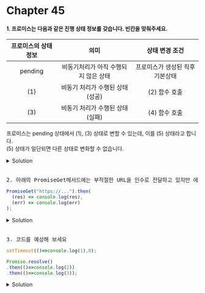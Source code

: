 # Chapter 45

#### 1. 프로미스는 다음과 같은 진행 상태 정보를 갖습니다. 빈칸을 맞춰주세요.

| 프로미스의 상태 정보 |                 의미                 |         상태 변경 조건          |
| :------------------: | :----------------------------------: | :-----------------------------: |
|       pending        | 비동기처리가 아직 수행되지 않은 상태 | 프로미스가 생성된 직후 기본상태 |
|         (1)          |   비동기 처리가 수행된 상태(성공)    |          (2) 함수 호출          |
|         (3)          |   비동기 처리가 수행된 상태(실패)    |          (4) 함수 호출          |

프로미스는 pending 상태에서 (1), (3) 상태로 변할 수 있는데, 이를 (5) 상태라고 합니다.<br/>
(5) 상태가 일단되면 다른 상태로 변화할 수 없습니다.

<details>
  <summary>Solution</summary>
  <pre><strong>(1) fulfilled</strong>
<strong>(2) resolve</strong>
<strong>(3) rejected</strong>
<strong>(4) reject</strong>
<strong>(5) settled</strong></pre>
</details>

<br>

<pre>2. 아래의 PromiseGet메서드에는 부적절한 URL을 인수로 전달하고 있지만 에러를 캐치하지 못한다. 에러를 캐치할 수 있게 코드를 수정하세요.</pre>

```js
PromiseGet("https://...").then(
  (res) => console.log(res),
  (err) => console.log(err)
);
```

<details>
  <summary>Solution</summary>
  <pre>
  PromiseGet('https://...')
    .then( res => console.log(res) )
    .catch( err => console.error(err) );
  👉🏻 catch 메서드를 모든 then 메서드를 호출한 이후에 호출하면 비동기 처리에서 발생한 에러(rejected 상태)뿐만 아니라 then메서드 내부에서 발생한 에러까지 보두 캐치한다!
  </pre>
</details>

<br>
<pre>3. 코드를 예상해 보세요</pre>

```js
setTimeout(()=>console.log(1),0);

Promise.resolve()
.then(()=>console.log(2))
.then(()=>console.log(3));
```

<details>
  <summary>Solution</summary>
  <pre>
  <strong>2 -> 3 -> 1</strong><br>
  프로미스의 후속 처리 메서드의 콜백 함수는 <strong>태스크 큐</strong>가 아니라 <strong>마이크 로태스크 큐</strong>에 저장되기 때문이다. 그 외의 비동기 함수의 콜백 함수나 이벤트 핸들러는 태스크 큐에 일시 저장된다.
  마이크로테스크 큐에는 
  process.nextTick()
  promise callback
  async functions
  queueMicrotask 가 있다.
  </pre>
</details>

<br>
